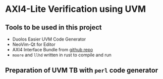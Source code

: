 # AXI4-Lite Verification using UVM

## Tools to be used in this project
- Duolos Easier UVM Code Generator
- NeoVim-Qt for Editor
- AXI4 Interface Bundle from [github repo](https://github.com/mmxsrup/axi4-interface)
- `moore` and `llhd` written in rust to compile and run

## Preparation of UVM TB with `perl` code generator

